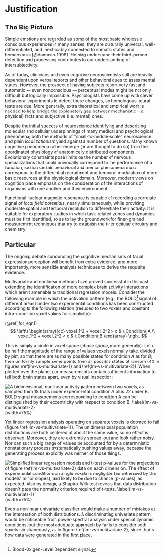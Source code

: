 # Justification

<!-- TODO: ¿son aportes teóricos, metodológicos, empíricos...? -->

<!-- Alexithymia patients, autism? Possibility of more accurate and -->
<!-- faster diagnostics, cross-validation among expert knowledge, neuroimaging, -->
<!-- etc. -->


## The Big Picture

<!-- necesita referencias bibliográficas -->

Simple emotions are regarded as some of the most basic wholesale
conscious experiences in many senses: they are culturally universal,
well-differentiated, and inextricably connected to somatic states and
homeostasis [@damasio-1998]. Helping understand their third-person
detection and processing contributes to our understanding of
intersubjectivity.

As of today, clinicians and even cognitive neuroscientists still are
heavily dependent upon verbal reports and other behavioral cues to
asses mental states. However, the prospect of having subjects report
very fast and automatic — even nonconscious — perceptual modes might
be not only difficult but logically impossible. Psychologists have
come up with clever behavioral experiments to detect these changes, so
homologous neural tests are due. More generally, extra
theoretical and empirical work is needed to help bridge the
explanatory gap between mechanistic (i.e. physical) facts and
subjective (i.e. mental) ones.

Despite the initial success of neuroscience identifying and describing
molecular and cellular underpinnings of many medical and psychological
phenomena; both the methods of "small-to-middle-scale" neuroscience
and plain _localizationism_ yield against a number of questions. Many
known cognitive phenomena rather emerge (or are thought to do so) from
the coordinated physiology of anatomically distributed
components. Evolutionary constraints pose limits on the number of
nervous specializations that could univocally correspond to the
performance of a function, so that certain behavioral and mental
phenomena must correspond to the differential recruitment and temporal
modulation of more basic resources at the physiological
domain. Moreover, modern views on cognition place emphasis on the
consideration of the interactions of organisms with one another and
their environment. <!-- ;with some even postulating that such
_grounding_ --> <!-- and _extension_ processes are inseparable from
cognition itself. -->

Functional nuclear magnetic resonance is capable of recording a
correlate signal of _local field potentials_, nearly simultaneously,
while providing moderate spatial and temporal resolution to
differentiate their activity. It is suitable for exploratory studies
in which task-related zones and dynamics must be first identified, so
as to lay the groundwork for finer-grained measurement techniques that
try to establish the finer cellular circuitry and chemistry.

## Particular

The ongoing debate surrounding the cognitive mechanisms of facial
expression perception will benefit from extra evidence, and more
importantly, more sensible analysis techniques to derive the requisite
evidence.<!-- [^novelty] -->

Multivariate and nonlinear methods have proved successful in the past
extending the identification of more complex brain activity
interactions which aren't amenable to traditional regression
models. Consider the following example in which the activation pattern
(e.g., the BOLD[^bold] signal of different areas) under two
experimental conditions has been constructed according to the
following relation (reduced to two voxels and constant intra-condition
voxel values for simplicity):

[^bold]: Blood-Oxigen-Level Dependent signal.

(@ref_for_eqn1) $$ \left\{ \begin{array}{cc} voxel_1^2 + voxel_2^2 > c & \;Condition\;A \\
                             voxel_1^2 + voxel_2^2 < c & \;Condition\;B
           \end{array} \right. $$

This is simply a circle in voxel space (_phase space_, more
generally). Let $c$ be half the magnitude of the range of values
voxels normally take, divided by pi$π$, so that there are as many
possible states for condition _A_ as for _B_; then uniformly sample
some points from all possible states at random (40 in figures
\ref{lm-vs-multivariate-1} and \ref{lm-vs-multivariate-2}). When
plotted over the plane, our measurements contain sufficient
information to tell both brain states apart, even by visual
inspection:

![A bidimensional, nonlinear activity pattern between two voxels, as
sampled from 18 trials under experimental condition _A_ plus 22 under
_B_.  BOLD signal measurements corresponding to condition _A_ can be
distinguished by their eccentricity with respect to condition
_B_. \label{lm-vs-multivariate-2}](source/figures/./lm-vs-multivariate-2.svg){width=75%}

Yet linear regression analysis operating on separate voxels is doomed
to fail (figure \ref{lm-vs-multivariate-1}). The unidimensional
population distributions are both centered at about the same value, so
no effect is observed. Moreover, they are extremely spread-out and
look rather noisy. Nor can such a big range of values be accounted for
by a deterministic nonstationary process systematically pushing values
away, because the generating process explicitly was neither of those
things.

![Simplified linear regression models and $t$-test $p$-values for the
projections of figure \ref{lm-vs-multivariate-2} data on each
dimension. The effect of experimental conditions on single voxels is
negligible (as witnessed by the models' minor slopes), and likely to
be due to chance ($p$-values), as expected. Also by design, a
Shapiro-Wilk test reveals that data distribution doesn't pass the
normality criterion required of
$t$-tests. \label{lm-vs-multivariate-1}](source/figures/./lm-vs-multivariate-1.svg){width=75%}

Even a nonlinear univariate classifier would make a number of mistakes
at the intersection of both distributions. A discriminating univariate
pattern would be noticeable from power-spectral analysis under special
dynamic conditions, but the most adequate approach by far is to
consider both voxels simultaneously, as in figure
\ref{lm-vs-multivariate-2}, since that's how data were generated in
the first place.


[^novelty]: Is the use of MVPA novel in the facial expression
    recognition literature? Mention if so
